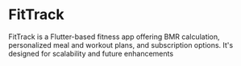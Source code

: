 # FitTrack
FitTrack is a Flutter-based fitness app offering BMR calculation, personalized meal and workout plans, and subscription options. It's designed for scalability and future enhancements
